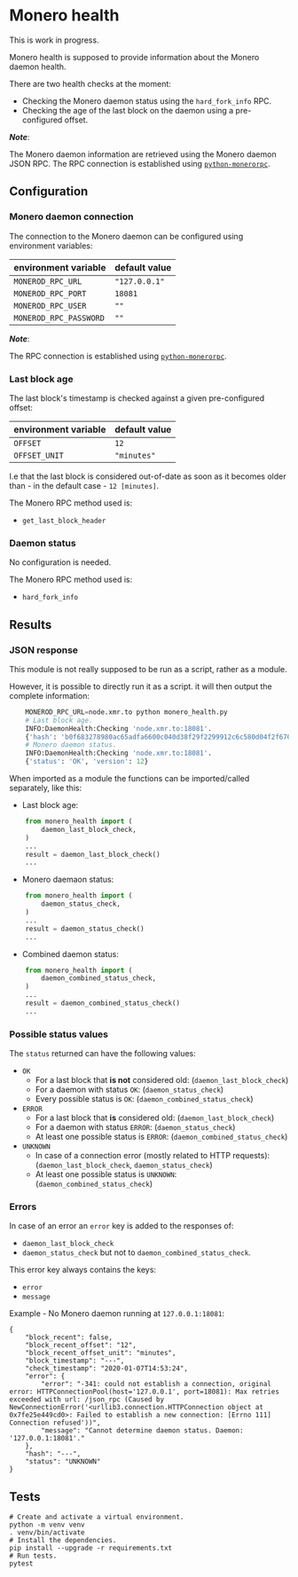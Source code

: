# Monero health

This is work in progress.

Monero health is supposed to provide information about the Monero daemon health.

There are two health checks at the moment:
* Checking the Monero daemon status using the `hard_fork_info` RPC.
* Checking the age of the last block on the daemon using a pre-configured offset.

**_Note_**:

The Monero daemon information are retrieved using the Monero daemon JSON RPC.
The RPC connection is established using [`python-monerorpc`](https://github.com/monero-ecosystem/python-monerorpc).

## Configuration

### Monero daemon connection
The connection to the Monero daemon can be configured using environment variables:

| environment variable | default value |
|----------------------|---------------|
| `MONEROD_RPC_URL` | `"127.0.0.1"` |
| `MONEROD_RPC_PORT` | `18081` |
| `MONEROD_RPC_USER` | `""` |
| `MONEROD_RPC_PASSWORD` | `""` |

**_Note_**:

The RPC connection is established using [`python-monerorpc`](https://github.com/monero-ecosystem/python-monerorpc).

### Last block age

The last block's timestamp is checked against a given pre-configured offset:

| environment variable | default value |
|----------------------|---------------|
| `OFFSET` | `12` |
| `OFFSET_UNIT` | `"minutes"` |

I.e that the last block is considered out-of-date as soon as it becomes older than - in the default case - `12 [minutes]`.

The Monero RPC method used is:
* `get_last_block_header`

### Daemon status

No configuration is needed.

The Monero RPC method used is:
* `hard_fork_info`

## Results

### JSON response
This module is not really supposed to be run as a script, rather as a module.

However, it is possible to directly run it as a script. it will then output the complete information:
```python
    MONEROD_RPC_URL=node.xmr.to python monero_health.py
    # Last block age.
    INFO:DaemonHealth:Checking 'node.xmr.to:18081'.
    {'hash': 'b0f683278980ac65adfa6600c040d38f29f2299912c6c580d04f2f6704bf11d3', 'block_timestamp': '2019-12-19T15:02:16', 'check_timestamp': '2019-12-19T15:08:29', 'status': 'OK', 'block_recent': True, 'block_recent_offset': 12, 'block_recent_offset_unit': 'minutes'}
    # Monero daemon status.
    INFO:DaemonHealth:Checking 'node.xmr.to:18081'.
    {'status': 'OK', 'version': 12}
```

When imported as a module the functions can be imported/called separately, like this:
* Last block age:
```python
    from monero_health import (
        daemon_last_block_check,
    )
    ...
    result = daemon_last_block_check()
    ...
```
* Monero daemaon status:
```python
    from monero_health import (
        daemon_status_check,
    )
    ...
    result = daemon_status_check()
    ...
```
* Combined daemon status:
```python
    from monero_health import (
        daemon_combined_status_check,
    )
    ...
    result = daemon_combined_status_check()
    ...
```

### Possible status values

The `status` returned can have the following values:
* `OK`
  - For a last block that **is not** considered old: (`daemon_last_block_check`)
  - For a daemon with status `OK`: (`daemon_status_check`)
  - Every possible status is `OK`: (`daemon_combined_status_check`)
* `ERROR`
  - For a last block that **is** considered old: (`daemon_last_block_check`)
  - For a daemon with status `ERROR`: (`daemon_status_check`)
  - At least one possible status is `ERROR`: (`daemon_combined_status_check`)
* `UNKNOWN`
  - In case of a connection error (mostly related to HTTP requests): (`daemon_last_block_check`, `daemon_status_check`)
  - At least one possible status is `UNKNOWN`: (`daemon_combined_status_check`)

### Errors

In case of an error an `error` key is added to the responses of:
* `daemon_last_block_check`
* `daemon_status_check`
but not to `daemon_combined_status_check`.

This error key always contains the keys:
* `error`
* `message`

Example - No Monero daemon running at `127.0.0.1:18081`:
```
{
    "block_recent": false,
    "block_recent_offset": "12",
    "block_recent_offset_unit": "minutes",
    "block_timestamp": "---",
    "check_timestamp": "2020-01-07T14:53:24",
    "error": {
        "error": "-341: could not establish a connection, original error: HTTPConnectionPool(host='127.0.0.1', port=18081): Max retries exceeded with url: /json_rpc (Caused by NewConnectionError('<urllib3.connection.HTTPConnection object at 0x7fe25e449cd0>: Failed to establish a new connection: [Errno 111] Connection refused'))",
        "message": "Cannot determine daemon status. Daemon: '127.0.0.1:18081'."
    },
    "hash": "---",
    "status": "UNKNOWN"
}
```

## Tests
```
# Create and activate a virtual environment.
python -m venv venv
. venv/bin/activate
# Install the dependencies.
pip install --upgrade -r requirements.txt
# Run tests.
pytest
```
